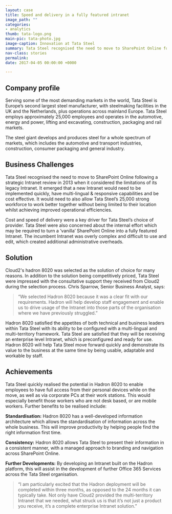 ```yaml
---
layout: case
title: Speed and delivery in a fully featured intranet
image_path: ""
categories:
- analytics 
thumb: tata-logo.png
main-pic: tata-photo.jpg
image-caption: Innovation at Tata Steel
summary: Tata Steel recognised the need to move to SharePoint Online following a strategic Intranet review in 2013 when it considered the limitations of its legacy Intranet.
nav-class: stories
permalink:
date: 2017-04-05 00:00:00 +0000

---
```


## Company profile

Serving some of the most demanding markets in the world, Tata Steel is Europe’s second largest steel manufacturer, with steelmaking facilities in the UK and the Netherlands, plus operations across mainland Europe. Tata Steel employs approximately 25,000 employees and operates in the automotive, energy and power, lifting and excavating, construction, packaging and rail markets.

The steel giant develops and produces steel for a whole spectrum of markets, which includes the automotive and transport industries, construction, consumer packaging and general industry.

## Business Challenges

Tata Steel recognised the need to move to SharePoint Online following a strategic Intranet review in 2013 when it considered the limitations of its legacy Intranet. It emerged that a new Intranet would need to be implemented quickly, have multi-lingual & responsive capabilities and be cost effective. It would need to also allow Tata Steel’s 25,000 strong workforce to work better together without being limited to their location whilst achieving improved operational efficiencies.

Cost and speed of delivery were a key driver for Tata Steel’s choice of provider. Tata Steel were also concerned about the internal effort which may be required to turn a ‘vanilla’ SharePoint Online into a fully featured Intranet. The incumbent Intranet was overly complex and difficult to use and edit, which created additional administrative overheads.

## Solution

Cloud2's hadron 8020 was selected as the solution of choice for many reasons. In addition to the solution being competitively priced, Tata Steel were impressed with the consultative support they received from Cloud2 during the selection process. Chris Sparrow, Senior Business Analyst, says:

> “We selected Hadron 8020 because it was a clear fit with our requirements. Hadron will help develop staff engagement and enable us to drive usage of the Intranet into those parts of the organisation where we have previously struggled.”

Hadron 8020 satisfied the appetites of both technical and business leaders within Tata Steel with its ability to be configured with a multi-lingual and multi-territory framework. Tata Steel are satisfied that they will be receiving an enterprise level Intranet, which is preconfigured and ready for use. Hadron 8020 will help Tata Steel move forward quickly and demonstrate its value to the business at the same time by being usable, adaptable and workable by staff.

## Achievements

Tata Steel quickly realised the potential in Hadron 8020 to enable employees to have full access from their personal devices while on the move, as well as via corporate PCs at their work stations. This would especially benefit those workers who are not desk based, or are mobile workers. Further benefits to be realised include:

**Standardisation:** Hadron 8020 has a well-developed information architecture which allows the standardisation of information across the whole business. This will improve productivity by helping people find the right information first time.

**Consistency:** Hadron 8020 allows Tata Steel to present their information in a consistent manner, with a managed approach to branding and navigation across SharePoint Online.

**Further Developments:** By developing an Intranet built on the Hadron platform, this will assist in the development of further Office 365 Services across the Tata Steel organisation.

> “I am particularly excited that the Hadron deployment will be completed within three months, as opposed to the 24 months it can typically take. Not only have Cloud2 provided the multi-territory Intranet that we needed, what struck us is that it’s not just a product you receive, it’s a complete enterprise Intranet solution.” 